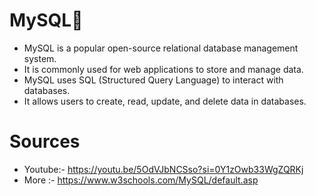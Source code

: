 # MySQL🐬

+ MySQL is a popular open-source relational database management system.
+ It is commonly used for web applications to store and manage data.
+ MySQL uses SQL (Structured Query Language) to interact with databases.
+ It allows users to create, read, update, and delete data in databases.

# Sources

+ Youtube:- https://youtu.be/5OdVJbNCSso?si=0Y1zOwb33WgZQRKj
+ More :- https://www.w3schools.com/MySQL/default.asp
